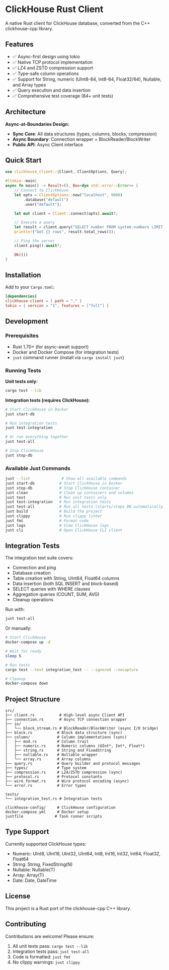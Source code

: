 # ClickHouse Rust Client

A native Rust client for ClickHouse database, converted from the C++ clickhouse-cpp library.

## Features

- ✅ Async-first design using tokio
- ✅ Native TCP protocol implementation
- ✅ LZ4 and ZSTD compression support
- ✅ Type-safe column operations
- ✅ Support for String, numeric (UInt8-64, Int8-64, Float32/64), Nullable, and Array types
- ✅ Query execution and data insertion
- ✅ Comprehensive test coverage (84+ unit tests)

## Architecture

**Async-at-Boundaries Design:**
- **Sync Core**: All data structures (types, columns, blocks, compression)
- **Async Boundary**: Connection wrapper + BlockReader/BlockWriter
- **Public API**: Async Client interface

## Quick Start

```rust
use clickhouse_client::{Client, ClientOptions, Query};

#[tokio::main]
async fn main() -> Result<(), Box<dyn std::error::Error>> {
    // Connect to ClickHouse
    let opts = ClientOptions::new("localhost", 9000)
        .database("default")
        .user("default");

    let mut client = Client::connect(opts).await?;

    // Execute a query
    let result = client.query("SELECT number FROM system.numbers LIMIT 10").await?;
    println!("Got {} rows", result.total_rows());

    // Ping the server
    client.ping().await?;

    Ok(())
}
```

## Installation

Add to your `Cargo.toml`:

```toml
[dependencies]
clickhouse-client = { path = "." }
tokio = { version = "1", features = ["full"] }
```

## Development

### Prerequisites

- Rust 1.70+ (for async-await support)
- Docker and Docker Compose (for integration tests)
- `just` command runner (install via `cargo install just`)

### Running Tests

**Unit tests only:**
```bash
cargo test --lib
```

**Integration tests (requires ClickHouse):**
```bash
# Start ClickHouse in Docker
just start-db

# Run integration tests
just test-integration

# Or run everything together
just test-all

# Stop ClickHouse
just stop-db
```

### Available Just Commands

```bash
just --list              # Show all available commands
just start-db           # Start ClickHouse in Docker
just stop-db            # Stop ClickHouse container
just clean              # Clean up containers and volumes
just test               # Run unit tests only
just test-integration   # Run integration tests
just test-all           # Run all tests (starts/stops DB automatically)
just build              # Build the project
just clippy             # Run clippy linter
just fmt                # Format code
just logs               # View ClickHouse logs
just cli                # Open ClickHouse CLI client
```

## Integration Tests

The integration test suite covers:
- Connection and ping
- Database creation
- Table creation with String, UInt64, Float64 columns
- Data insertion (both SQL INSERT and block-based)
- SELECT queries with WHERE clauses
- Aggregation queries (COUNT, SUM, AVG)
- Cleanup operations

Run with:
```bash
just test-all
```

Or manually:
```bash
# Start ClickHouse
docker-compose up -d

# Wait for ready
sleep 5

# Run tests
cargo test --test integration_test -- --ignored --nocapture

# Cleanup
docker-compose down
```

## Project Structure

```
src/
├── client.rs           # High-level async Client API
├── connection.rs       # Async TCP connection wrapper
├── io/
│   └── block_stream.rs # BlockReader/BlockWriter (async I/O bridge)
├── block.rs           # Block data structure (sync)
├── column/            # Column implementations (sync)
│   ├── mod.rs         # Column trait
│   ├── numeric.rs     # Numeric columns (UInt*, Int*, Float*)
│   ├── string.rs      # String and FixedString
│   ├── nullable.rs    # Nullable wrapper
│   └── array.rs       # Array columns
├── query.rs           # Query builder and protocol messages
├── types/             # Type system
├── compression.rs     # LZ4/ZSTD compression (sync)
├── protocol.rs        # Protocol constants
├── wire_format.rs     # Wire protocol encoding (async)
└── error.rs           # Error types

tests/
└── integration_test.rs # Integration tests

clickhouse-config/     # ClickHouse configuration
docker-compose.yml     # Docker setup
justfile              # Task runner scripts
```

## Type Support

Currently supported ClickHouse types:
- Numeric: UInt8, UInt16, UInt32, UInt64, Int8, Int16, Int32, Int64, Float32, Float64
- String: String, FixedString(N)
- Nullable: Nullable(T)
- Array: Array(T)
- Date: Date, DateTime

## License

This project is a Rust port of the clickhouse-cpp C++ library.

## Contributing

Contributions are welcome! Please ensure:
1. All unit tests pass: `cargo test --lib`
2. Integration tests pass: `just test-all`
3. Code is formatted: `just fmt`
4. No clippy warnings: `just clippy`
